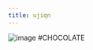 ```yaml
---
title: ujiqn
---
```


![image](https://pbs.twimg.com/profile_images/1350370848994070529/a6bnsOFZ_400x400.jpg)
\#CHOCOLATE

